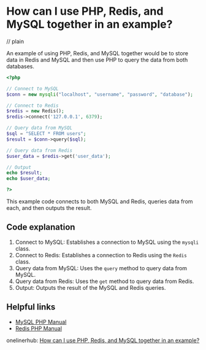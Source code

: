 # How can I use PHP, Redis, and MySQL together in an example?
// plain

An example of using PHP, Redis, and MySQL together would be to store data in Redis and MySQL and then use PHP to query the data from both databases.

```php
<?php

// Connect to MySQL
$conn = new mysqli("localhost", "username", "password", "database");

// Connect to Redis
$redis = new Redis();
$redis->connect('127.0.0.1', 6379);

// Query data from MySQL
$sql = "SELECT * FROM users";
$result = $conn->query($sql);

// Query data from Redis
$user_data = $redis->get('user_data');

// Output
echo $result;
echo $user_data;

?>
```

This example code connects to both MySQL and Redis, queries data from each, and then outputs the result.

## Code explanation


1. Connect to MySQL: Establishes a connection to MySQL using the `mysqli` class.
2. Connect to Redis: Establishes a connection to Redis using the `Redis` class.
3. Query data from MySQL: Uses the `query` method to query data from MySQL.
4. Query data from Redis: Uses the `get` method to query data from Redis.
5. Output: Outputs the result of the MySQL and Redis queries.

## Helpful links
- [MySQL PHP Manual](https://www.php.net/manual/en/book.mysqli.php)
- [Redis PHP Manual](https://www.php.net/manual/en/book.redis.php)

onelinerhub: [How can I use PHP, Redis, and MySQL together in an example?](https://onelinerhub.com/predis/how-can-i-use-php--redis--and-mysql-together-in-an-example)